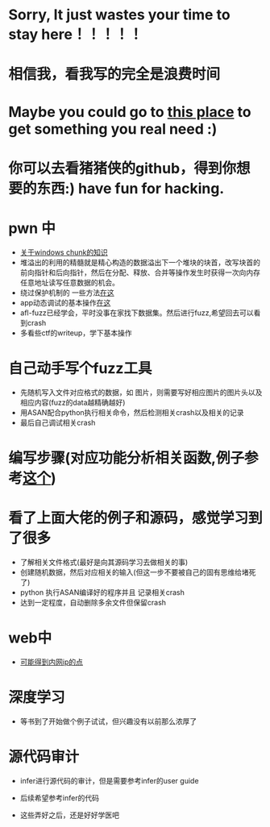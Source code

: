# Sorry, It just wastes your time to stay here！！！！！
# 相信我，看我写的完全是浪费时间

# Maybe you could go to [this place](http://github.com/ring04h/) to get something you real need :)
# 你可以去看猪猪侠的github，得到你想要的东西:) have fun for hacking.
# pwn 中
- [关于windows chunk的知识](http://www.cnblogs.com/aliflycoris/p/5914663.html)
- 堆溢出的利用的精髓就是精心构造的数据溢出下一个堆块的块首，改写块首的前向指针和后向指针，然后在分配、释放、合并等操作发生时获得一次向内存任意地址读写任意数据的机会。
- 绕过保护机制的 一些方法[在这](http://www.cnblogs.com/bingghost/p/3977696.html)
- app动态调试的基本操作[在这](https://bbs.pediy.com/thread-217612.htm)
- afl-fuzz已经学会，平时没事在家找下数据集。然后进行fuzz,希望回去可以看到crash
- 多看些ctf的writeup，学下基本操作


# 自己动手写个fuzz工具
- 先随机写入文件对应格式的数据，如 图片，则需要写好相应图片的图片头以及相应内容(fuzz的data越精确越好)
- 用ASAN配合python执行相关命令，然后检测相关crash以及相关的记录
- 最后自己调试相关crash

# 编写步骤(对应功能分析相关函数,例子参考[这个](https://github.com/lcatro/Fuzzing-ImageMagick/blob/master/%E5%A6%82%E4%BD%95%E4%BD%BF%E7%94%A8Fuzzing%E6%8C%96%E6%8E%98ImageMagick%E7%9A%84%E6%BC%8F%E6%B4%9E.md))
# 看了上面大佬的例子和源码，感觉学习到了很多
  - 了解相关文件格式(最好是向其源码学习去做相关的事)
  - 创建随机数据，然后对应相关的输入(但这一步不要被自己的固有思维给堵死了)
  - python 执行ASAN编译好的程序并且 记录相关crash
  - 达到一定程度，自动删除多余文件但保留crash

# web中
- [可能得到内网ip的点](https://www.secpulse.com/archives/58730.html)
 
 
# 深度学习
- 等书到了开始做个例子试试，但兴趣没有以前那么浓厚了
 
# 源代码审计
 - infer进行源代码的审计，但是需要参考infer的user guide
 - 后续希望参考infer的代码

- 这些弄好之后，还是好好学医吧
